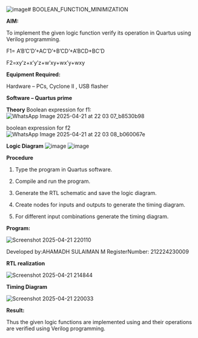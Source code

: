 ![image](https://github.com/user-attachments/assets/d6e53013-a71c-4d39-af3b-a473ec791bc8)# BOOLEAN_FUNCTION_MINIMIZATION

**AIM:**

To implement the given logic function verify its operation in Quartus using Verilog programming.

F1= A’B’C’D’+AC’D’+B’CD’+A’BCD+BC’D 

F2=xy’z+x’y’z+w’xy+wx’y+wxy

**Equipment Required:**

Hardware – PCs, Cyclone II , USB flasher

**Software – Quartus prime**

**Theory**
Boolean expression for f1:
![WhatsApp Image 2025-04-21 at 22 03 07_b8530b98](https://github.com/user-attachments/assets/74def382-6f13-4261-ae98-961ed743c5e1)

boolean expression for f2
![WhatsApp Image 2025-04-21 at 22 03 08_b060067e](https://github.com/user-attachments/assets/e7392bcb-ae1d-4736-ba82-8eeef1a222a3)

**Logic Diagram**
![image](https://github.com/user-attachments/assets/961d23a4-d7ea-4625-932d-61b2336a8db8)
![image](https://github.com/user-attachments/assets/c01c8a00-da64-46fd-b399-1f40a4734f93)

**Procedure**

1.	Type the program in Quartus software.

2.	Compile and run the program.

3.	Generate the RTL schematic and save the logic diagram.

4.	Create nodes for inputs and outputs to generate the timing diagram.

5.	For different input combinations generate the timing diagram.


**Program:**

![Screenshot 2025-04-21 220110](https://github.com/user-attachments/assets/b126c61b-6ce0-412d-ab4e-c7b50366d605)


Developed by:AHAMADH SULAIMAN M
RegisterNumber: 212224230009


**RTL realization**

![Screenshot 2025-04-21 214844](https://github.com/user-attachments/assets/02a27cb1-d0f4-4a24-b632-9bbc400ed38f)


**Timing Diagram**

![Screenshot 2025-04-21 220033](https://github.com/user-attachments/assets/e0fc0d07-46f1-4190-9230-559748992e13)


**Result:**

Thus the given logic functions are implemented using and their operations are verified using Verilog programming.

